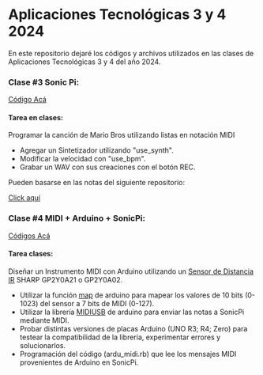 # Aplicaciones Tecnológicas 3 y 4 2024

En este repositorio dejaré los códigos y archivos utilizados en las clases de Aplicaciones Tecnológicas 3 y 4 del año 2024.

### Clase #3 Sonic Pi:

[Código Acá ](https://github.com/Hackspawn/mam2024/clase_3/)

#### Tarea en clases: 

Programar la canción de Mario Bros utilizando listas en notación MIDI
  - Agregar un Sintetizador utilizando "use_synth".
  - Modificar la velocidad con "use_bpm".
  - Grabar un WAV con sus creaciones con el botón REC.

Pueden basarse en las notas del siguiente repositorio:

[Click aquí](https://gist.github.com/CodyJung/2315618)

### Clase #4 MIDI + Arduino + SonicPi:

[Códigos Acá ](https://github.com/Hackspawn/mam2024/clase_4/)

#### Tarea clases:

Diseñar un Instrumento MIDI con Arduino utilizando un [Sensor de Distancia IR](https://naylampmechatronics.com/blog/55_tutorial-sensor-de-distancia-sharp.html) SHARP GP2Y0A21 o GP2Y0A02.
  - Utilizar la función [map](https://www.arduino.cc/reference/en/language/functions/math/map/) de arduino para mapear los valores de 10 bits (0-1023) del sensor a 7 bits de MIDI (0-127).
  - Utilizar la librería [MIDIUSB](https://www.arduino.cc/reference/en/libraries/midiusb/) de arduino para enviar las notas a SonicPi mediante MIDI.
  - Probar distintas versiones de placas Arduino (UNO R3; R4; Zero) para testear la compatibilidad de la librería, experimentar errores y solucionarlos.
  - Programación del código (ardu_midi.rb) que lee los mensajes MIDI provenientes de Arduino en SonicPi.



